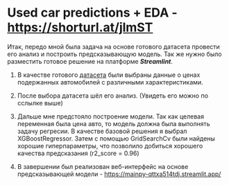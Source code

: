 # Used car predictions + EDA - https://shorturl.at/jlmST
Итак, передо мной была задача на основе готового датасета провести его анализ и построить предсказывающую модель. Так же нужно было разместить готовое решение на платформе **_Streamlint_**.

1. В качестве готового [датасета](https://raw.githubusercontent.com/evgpat/edu_stepik_from_idea_to_mvp/main/datasets/cars.csv) были выбраны данные о ценах подержанных автомобилей с различными характеристиками.

2. После выбора датасета шёл его анализ. (Увидеть его можно по сслылке выше)
3. Дальше мне предстояло построение модели. Так как целевая переменная была цена авто, то модель должна была выполнять задачу регресии. В качестве базовой решения я выбрал XGBoostRegressor. Затем с помощью GridSearchCv были найдены хорошие гиперпараметры, что позволило добиться хорошего качества предсказания (r2_score = 0.96)
4. В завершении был реализован веб-интерфейс на основе предсказывающей модели -  https://mainpy-qttxa514tdj.streamlit.app/

